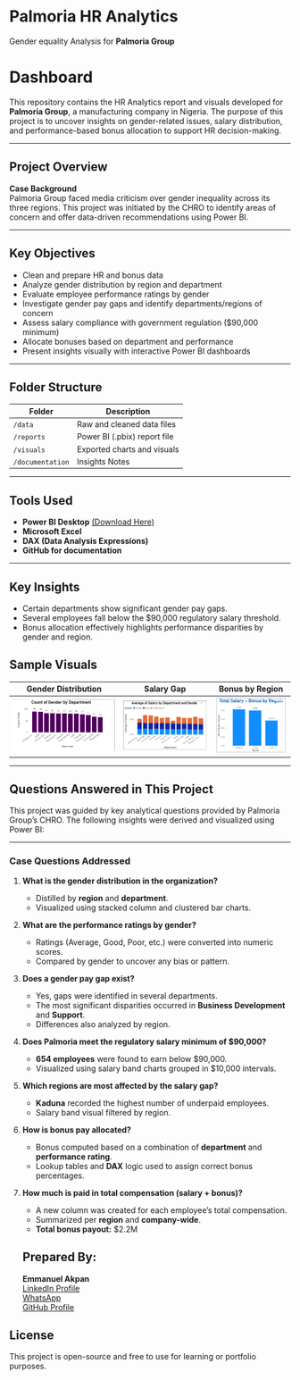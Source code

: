 # Palmoria HR Analytics
Gender equality Analysis for **Palmoria Group**


# Dashboard

This repository contains the HR Analytics report and visuals developed for **Palmoria Group**, a manufacturing company in Nigeria. The purpose of this project is to uncover insights on gender-related issues, salary distribution, and performance-based bonus allocation to support HR decision-making.

---

## Project Overview

**Case Background**  
Palmoria Group faced media criticism over gender inequality across its three regions. This project was initiated by the CHRO to identify areas of concern and offer data-driven recommendations using Power BI.

---

## Key Objectives

- Clean and prepare HR and bonus data
- Analyze gender distribution by region and department
- Evaluate employee performance ratings by gender
- Investigate gender pay gaps and identify departments/regions of concern
- Assess salary compliance with government regulation ($90,000 minimum)
- Allocate bonuses based on department and performance
- Present insights visually with interactive Power BI dashboards

---

## Folder Structure

| Folder         | Description                              |
|----------------|------------------------------------------|
| `/data`        | Raw and cleaned data files               |
| `/reports`     | Power BI (.pbix) report file             |
| `/visuals`     | Exported charts and visuals              |
| `/documentation`| Insights Notes     |

---

## Tools Used

- **Power BI Desktop** [(Download Here)](https://www.microsoft.com/en-us/download/details.aspx?id=58494)
- **Microsoft Excel**
- **DAX (Data Analysis Expressions)**
- **GitHub for documentation**

---

## Key Insights

- Certain departments show significant gender pay gaps.
- Several employees fall below the $90,000 regulatory salary threshold.
- Bonus allocation effectively highlights performance disparities by gender and region.

## Sample Visuals

| Gender Distribution | Salary Gap | Bonus by Region |
|---------------------|------------|-----------------|
| ![Gender](visuals/gender_distribution.png) | ![Gap](visuals/salary_gap_by_department.png) | ![Bonus](visuals/bonus_by_region.png) |

---

## Questions Answered in This Project

This project was guided by key analytical questions provided by Palmoria Group’s CHRO. The following insights were derived and visualized using Power BI:

---

### Case Questions Addressed

1. **What is the gender distribution in the organization?**
   - Distilled by **region** and **department**.
   - Visualized using stacked column and clustered bar charts.

2. **What are the performance ratings by gender?**
   - Ratings (Average, Good, Poor, etc.) were converted into numeric scores.
   - Compared by gender to uncover any bias or pattern.

3. **Does a gender pay gap exist?**
   - Yes, gaps were identified in several departments.
   - The most significant disparities occurred in **Business Development** and **Support**.
   - Differences also analyzed by region.

4. **Does Palmoria meet the regulatory salary minimum of $90,000?**
   - **654 employees** were found to earn below $90,000.
   - Visualized using salary band charts grouped in $10,000 intervals.

5. **Which regions are most affected by the salary gap?**
   - **Kaduna** recorded the highest number of underpaid employees.
   - Salary band visual filtered by region.

6. **How is bonus pay allocated?**
   - Bonus computed based on a combination of **department** and **performance rating**.
   - Lookup tables and **DAX** logic used to assign correct bonus percentages.

7. **How much is paid in total compensation (salary + bonus)?**
   - A new column was created for each employee’s total compensation.
   - Summarized per **region** and **company-wide**.
   - **Total bonus payout:** $2.2M
  

   ## Prepared By:
   **Emmanuel Akpan**  
[LinkedIn Profile](https://www.linkedin.com/in/emmanuel-akpan-meta)  
[WhatsApp](https://wa.me/2348130081897)  
[GitHub Profile](https://github.com/Noble-Meta)


## License
This project is open-source and free to use for learning or portfolio purposes.

